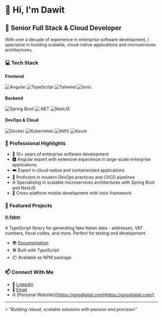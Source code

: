 # 👋 Hi, I'm Dawit

## 🚀 Senior Full Stack & Cloud Developer
With over a decade of experience in enterprise software development, I specialize in building scalable, cloud-native applications and microservices architectures.

### 💻 Tech Stack 

#### Frontend
![Angular](https://img.shields.io/badge/Angular-DD0031?style=for-the-badge&logo=angular&logoColor=white)
![TypeScript](https://img.shields.io/badge/TypeScript-007ACC?style=for-the-badge&logo=typescript&logoColor=white)
![Tailwind](https://img.shields.io/badge/Tailwind_CSS-38B2AC?style=for-the-badge&logo=tailwind-css&logoColor=white)
![Ionic](https://img.shields.io/badge/Ionic-3880FF?style=for-the-badge&logo=ionic&logoColor=white)

#### Backend
![Spring Boot](https://img.shields.io/badge/Spring_Boot-6DB33F?style=for-the-badge&logo=spring&logoColor=white)
![.NET](https://img.shields.io/badge/.NET-512BD4?style=for-the-badge&logo=dotnet&logoColor=white)
![NestJS](https://img.shields.io/badge/NestJS-E0234E?style=for-the-badge&logo=nestjs&logoColor=white)

#### DevOps & Cloud
![Docker](https://img.shields.io/badge/Docker-2496ED?style=for-the-badge&logo=docker&logoColor=white)
![Kubernetes](https://img.shields.io/badge/Kubernetes-326CE5?style=for-the-badge&logo=kubernetes&logoColor=white)
![AWS](https://img.shields.io/badge/AWS-232F3E?style=for-the-badge&logo=amazon-aws&logoColor=white)
![Azure](https://img.shields.io/badge/Azure-0089D6?style=for-the-badge&logo=microsoft-azure&logoColor=white)

### 🌟 Professional Highlights
- 🏢 10+ years of enterprise software development
- 🅰️ Angular expert with extensive experience in large-scale enterprise applications
- ☁️ Expert in cloud-native and containerized applications
- 🔄 Proficient in modern DevOps practices and CI/CD pipelines
- 🌐 Specializing in scalable microservices architectures with Spring Boot and NestJS
- 📱 Cross-platform mobile development with Ionic framework

### 🚀 Featured Projects

#### [it-faker](https://github.com/dawit-io/it-faker)
A TypeScript library for generating fake Italian data - addresses, VAT numbers, fiscal codes, and more. Perfect for testing and development.
- 📚 [Documentation](https://dawit-io.github.io/it-faker/)
- 🛠️ Built with TypeScript
- 📦 Available as NPM package
  
### 📫 Connect With Me
- 💼 [LinkedIn](https://www.linkedin.com/in/dawit-abate-woldeamanuel)
- 📧 [Email](mailto:dawit@gojodigital.com)
- 🌐 [Personal Website]([https://gojodigital.com](https://gojodigital.com/)

---
⚡ *"Building robust, scalable solutions with passion and precision"*
